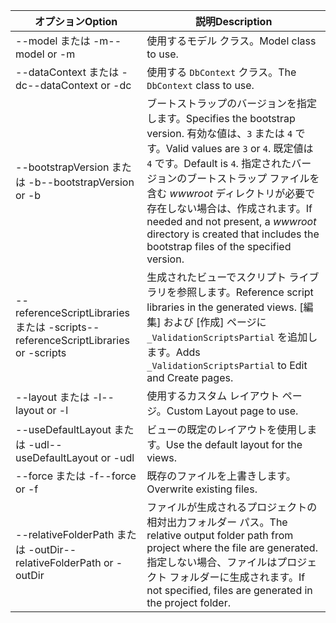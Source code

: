 <!-- Options common to Razor Pages and Controller -->
| <span data-ttu-id="34477-101">オプション</span><span class="sxs-lookup"><span data-stu-id="34477-101">Option</span></span>               | <span data-ttu-id="34477-102">説明</span><span class="sxs-lookup"><span data-stu-id="34477-102">Description</span></span>|
| ----------------- | ------------ |
| <span data-ttu-id="34477-103">--model または -m</span><span class="sxs-lookup"><span data-stu-id="34477-103">--model or -m</span></span>  | <span data-ttu-id="34477-104">使用するモデル クラス。</span><span class="sxs-lookup"><span data-stu-id="34477-104">Model class to use.</span></span> |
| <span data-ttu-id="34477-105">--dataContext または -dc</span><span class="sxs-lookup"><span data-stu-id="34477-105">--dataContext or -dc</span></span>  | <span data-ttu-id="34477-106">使用する `DbContext` クラス。</span><span class="sxs-lookup"><span data-stu-id="34477-106">The `DbContext` class to use.</span></span> |
| <span data-ttu-id="34477-107">--bootstrapVersion または -b</span><span class="sxs-lookup"><span data-stu-id="34477-107">--bootstrapVersion or -b</span></span>  | <span data-ttu-id="34477-108">ブートストラップのバージョンを指定します。</span><span class="sxs-lookup"><span data-stu-id="34477-108">Specifies the bootstrap version.</span></span> <span data-ttu-id="34477-109">有効な値は、`3` または `4` です。</span><span class="sxs-lookup"><span data-stu-id="34477-109">Valid values are `3` or `4`.</span></span> <span data-ttu-id="34477-110">既定値は `4` です。</span><span class="sxs-lookup"><span data-stu-id="34477-110">Default is `4`.</span></span> <span data-ttu-id="34477-111">指定されたバージョンのブートストラップ ファイルを含む *wwwroot* ディレクトリが必要で存在しない場合は、作成されます。</span><span class="sxs-lookup"><span data-stu-id="34477-111">If needed and not present, a *wwwroot* directory is created that includes the bootstrap files of the specified version.</span></span> |
| <span data-ttu-id="34477-112">--referenceScriptLibraries または -scripts</span><span class="sxs-lookup"><span data-stu-id="34477-112">--referenceScriptLibraries or -scripts</span></span> |  <span data-ttu-id="34477-113">生成されたビューでスクリプト ライブラリを参照します。</span><span class="sxs-lookup"><span data-stu-id="34477-113">Reference script libraries in the generated views.</span></span> <span data-ttu-id="34477-114">[編集] および [作成] ページに `_ValidationScriptsPartial` を追加します。</span><span class="sxs-lookup"><span data-stu-id="34477-114">Adds `_ValidationScriptsPartial` to Edit and Create pages.</span></span> |
| <span data-ttu-id="34477-115">--layout または -l</span><span class="sxs-lookup"><span data-stu-id="34477-115">--layout or -l</span></span> | <span data-ttu-id="34477-116">使用するカスタム レイアウト ページ。</span><span class="sxs-lookup"><span data-stu-id="34477-116">Custom Layout page to use.</span></span> |
| <span data-ttu-id="34477-117">--useDefaultLayout または -udl</span><span class="sxs-lookup"><span data-stu-id="34477-117">--useDefaultLayout or -udl</span></span> | <span data-ttu-id="34477-118">ビューの既定のレイアウトを使用します。</span><span class="sxs-lookup"><span data-stu-id="34477-118">Use the default layout for the views.</span></span> |
| <span data-ttu-id="34477-119">--force または -f</span><span class="sxs-lookup"><span data-stu-id="34477-119">--force or -f</span></span> | <span data-ttu-id="34477-120">既存のファイルを上書きします。</span><span class="sxs-lookup"><span data-stu-id="34477-120">Overwrite existing files.</span></span> |
| <span data-ttu-id="34477-121">--relativeFolderPath または -outDir</span><span class="sxs-lookup"><span data-stu-id="34477-121">--relativeFolderPath or -outDir</span></span> | <span data-ttu-id="34477-122">ファイルが生成されるプロジェクトの相対出力フォルダー パス。</span><span class="sxs-lookup"><span data-stu-id="34477-122">The relative output folder path from project where the file are generated.</span></span> <span data-ttu-id="34477-123">指定しない場合、ファイルはプロジェクト フォルダーに生成されます。</span><span class="sxs-lookup"><span data-stu-id="34477-123">If not specified, files are generated in the project folder.</span></span> |